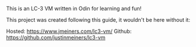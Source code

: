 This is an LC-3 VM written in Odin for learning and fun!

This project was created following this guide, it wouldn't be here without it:

Hosted: https://www.jmeiners.com/lc3-vm/
Github: https://github.com/justinmeiners/lc3-vm

